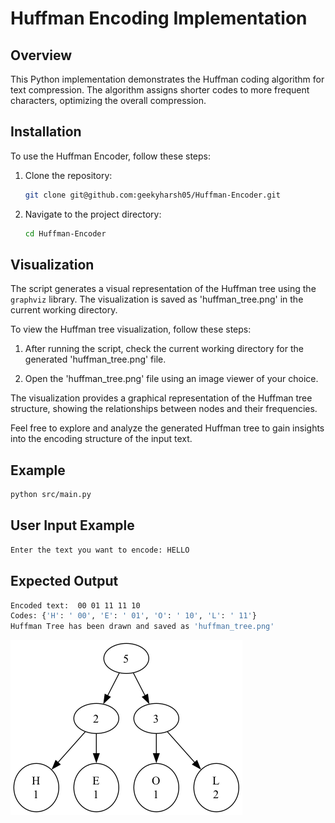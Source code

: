 # Huffman Encoding Implementation

## Overview

This Python implementation demonstrates the Huffman coding algorithm for text compression. The algorithm assigns shorter codes to more frequent characters, optimizing the overall compression.

## Installation

To use the Huffman Encoder, follow these steps:

1. Clone the repository:

    ```bash
    git clone git@github.com:geekyharsh05/Huffman-Encoder.git
    ```

2. Navigate to the project directory:

    ```bash
    cd Huffman-Encoder
    ```

## Visualization

The script generates a visual representation of the Huffman tree using the `graphviz` library. The visualization is saved as 'huffman_tree.png' in the current working directory.

To view the Huffman tree visualization, follow these steps:

1. After running the script, check the current working directory for the generated 'huffman_tree.png' file.

2. Open the 'huffman_tree.png' file using an image viewer of your choice.

The visualization provides a graphical representation of the Huffman tree structure, showing the relationships between nodes and their frequencies.

Feel free to explore and analyze the generated Huffman tree to gain insights into the encoding structure of the input text.

## Example

```bash
python src/main.py
```

## User Input Example

```bash
Enter the text you want to encode: HELLO
```

## Expected Output

```bash
Encoded text:  00 01 11 11 10
Codes: {'H': ' 00', 'E': ' 01', 'O': ' 10', 'L': ' 11'}
Huffman Tree has been drawn and saved as 'huffman_tree.png'
```

![png](huffman_tree.png)
